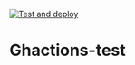 [![Test and deploy](https://github.com/vctormurillof/ghactions-test/actions/workflows/main.yml/badge.svg)](https://github.com/vctormurillof/ghactions-test/actions/workflows/main.yml)

# Ghactions-test
